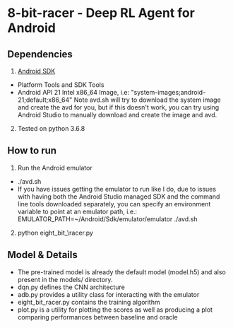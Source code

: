 # 8-bit-racer - Deep RL Agent for Android

## Dependencies
1. [Android SDK ](https://developer.android.com/studio/index.html)
  - Platform Tools and SDK Tools
  - Android API 21 Intel x86\_64 Image, i.e: "system-images;android-21;default;x86\_64"
    Note avd.sh will try to download the system image and create the avd for you, but if this
    doesn't work, you can try using Android Studio to manually download and create the image and avd.
2. Tested on python 3.6.8

## How to run
1. Run the Android emulator 
  - ./avd.sh
  - If you have issues getting the emulator to run like I do, due to issues with having both the Android Studio managed SDK
    and the command line tools downloaded separately, you can specify an environment variable to point at an emulator path, i.e.:
    EMULATOR\_PATH=~/Android/Sdk/emulator/emulator ./avd.sh
2. python eight\_bit_\racer.py

## Model & Details
- The pre-trained model is already the default model (model.h5) and also present in the models/ directory.
- dqn.py defines the CNN architecture
- adb.py provides a utility class for interacting with the emulator
- eight\_bit\_racer.py contains the training algorithm
- plot.py is a utility for plotting the scores as well as producing a plot comparing performances between baseline and oracle
